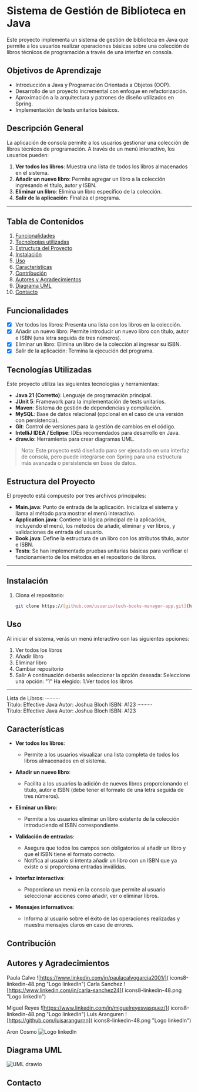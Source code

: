 # Sistema de Gestión de Biblioteca en Java

Este proyecto implementa un sistema de gestión de biblioteca en Java que permite a los usuarios realizar operaciones básicas sobre una colección de libros técnicos de programación a través de una interfaz en consola.

## Objetivos de Aprendizaje

- Introducción a Java y Programación Orientada a Objetos (OOP).
- Desarrollo de un proyecto incremental con enfoque en refactorización.
- Aproximación a la arquitectura y patrones de diseño utilizados en Spring.
- Implementación de tests unitarios básicos.

## Descripción General

La aplicación de consola permite a los usuarios gestionar una colección de libros técnicos de programación. A través de un menú interactivo, los usuarios pueden:

1. **Ver todos los libros**: Muestra una lista de todos los libros almacenados en el sistema.
2. **Añadir un nuevo libro**: Permite agregar un libro a la colección ingresando el título, autor y ISBN.
3. **Eliminar un libro**: Elimina un libro específico de la colección.
4. **Salir de la aplicación**: Finaliza el programa.

---

## Tabla de Contenidos

1. [Funcionalidades](#funcionalidades)
2. [Tecnologías utilizadas](#tecnologias-utilizadas)
3. [Estructura del Proyecto](#estructura-del-proyecto)
4. [Instalación](#instalación)
5. [Uso](#uso)
6. [Características](#características)
7. [Contribución](#contribución)
8. [Autores y Agradecimientos](#autores-y-agradecimientos)
9. [Diagrama UML](#diagrama-UML)
10. [Contacto](#contacto)

## Funcionalidades

- [x]  Ver todos los libros: Presenta una lista con los libros en la colección.  
- [x] Añadir un nuevo libro: Permite introducir un nuevo libro con título, autor e ISBN (una letra seguida de tres números).  
- [x] Eliminar un libro: Elimina un libro de la colección al ingresar su ISBN.  
- [x] Salir de la aplicación: Termina la ejecución del programa.  

## Tecnologías Utilizadas

Este proyecto utiliza las siguientes tecnologías y herramientas:

- **Java 21 (Corretto)**: Lenguaje de programación principal.
- **JUnit 5**: Framework para la implementación de tests unitarios.
- **Maven**: Sistema de gestión de dependencias y compilación.
- **MySQL**: Base de datos relacional (opcional en el caso de una versión con persistencia).
- **Git**: Control de versiones para la gestión de cambios en el código.
- **IntelliJ IDEA / Eclipse**: IDEs recomendados para desarrollo en Java.
- **draw.io**: Herramienta para crear diagramas UML.

> Nota: Este proyecto está diseñado para ser ejecutado en una interfaz de consola, pero puede integrarse con Spring para una estructura más avanzada o persistencia en base de datos.


## Estructura del Proyecto

El proyecto está compuesto por tres archivos principales:

- **Main.java**: Punto de entrada de la aplicación. Inicializa el sistema y llama al método para mostrar el menú interactivo.
- **Application.java**: Contiene la lógica principal de la aplicación, incluyendo el menú, los métodos de añadir, eliminar y ver libros, y validaciones de entrada del usuario.
- **Book.java**: Define la estructura de un libro con los atributos título, autor e ISBN.
- **Tests**: Se han implementado pruebas unitarias básicas para verificar el funcionamiento de los métodos en el repositorio de libros. 
---

## Instalación

1. Clona el repositorio:
   ```bash
   git clone https://[github.com/usuario/tech-books-manager-app.git](https://github.com/ElClubDeLas5API/techBookManagmentApp.git)
## Uso
Al iniciar el sistema, verás un menú interactivo con las siguientes opciones:
  1. Ver todos los libros
  2. Añadir libro
  3. Eliminar libro
  4. Cambiar repositorio
  5. Salir
A continuación deberás seleccionar la opción deseada:
    Seleccione una opción: "1"
Ha elegido: 
  1.Ver todos los libros 
  ------------------------------------------
  
  Lista de Libros: 
      ··········       
  Titulo: Effective Java
  Autor: Joshua Bloch
  ISBN: A123
      ··········       
  Titulo: Effective Java
  Autor: Joshua Bloch
  ISBN: A123


## Características

- **Ver todos los libros**: 
  - Permite a los usuarios visualizar una lista completa de todos los libros almacenados en el sistema.

- **Añadir un nuevo libro**: 
  - Facilita a los usuarios la adición de nuevos libros proporcionando el título, autor e ISBN (debe tener el formato de una letra seguida de tres números).

- **Eliminar un libro**: 
  - Permite a los usuarios eliminar un libro existente de la colección introduciendo el ISBN correspondiente.

- **Validación de entradas**: 
  - Asegura que todos los campos son obligatorios al añadir un libro y que el ISBN tiene el formato correcto.
  - Notifica al usuario si intenta añadir un libro con un ISBN que ya existe o si proporciona entradas inválidas.

- **Interfaz interactiva**: 
  - Proporciona un menú en la consola que permite al usuario seleccionar acciones como añadir, ver o eliminar libros.

- **Mensajes informativos**: 
  - Informa al usuario sobre el éxito de las operaciones realizadas y muestra mensajes claros en caso de errores.

## Contribución



## Autores y Agradecimientos

Paula Calvo ![https://www.linkedin.com/in/paulacalvogarcia2001/]( icons8-linkedin-48.png "Logo linkedIn")
Carla Sanchez ![https://www.linkedin.com/in/carla-sanchez24]( icons8-linkedin-48.png "Logo linkedIn")

Miguel Reyes ![https://www.linkedin.com/in/miguelreyesvasquez/]( icons8-linkedin-48.png "Logo linkedIn")
Luis Aranguren ![https://github.com/luisarangurnn]( icons8-linkedin-48.png "Logo linkedIn")

Aron Cosmo  ![]( icons8-linkedin-48.png "Logo linkedIn")




## Diagrama UML

![UML drawio](https://github.com/user-attachments/assets/68f4b7dd-e3cd-49c3-a67e-cd2df8e528fd)




## Contacto


